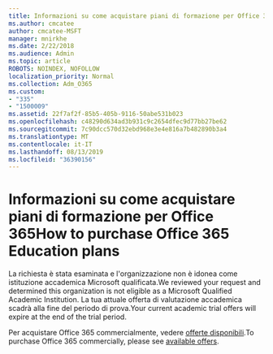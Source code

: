 ```yaml
---
title: Informazioni su come acquistare piani di formazione per Office 365
ms.author: cmcatee
author: cmcatee-MSFT
manager: mnirkhe
ms.date: 2/22/2018
ms.audience: Admin
ms.topic: article
ROBOTS: NOINDEX, NOFOLLOW
localization_priority: Normal
ms.collection: Adm_O365
ms.custom:
- "335"
- "1500009"
ms.assetid: 22f7af2f-85b5-405b-9116-50abe531b023
ms.openlocfilehash: c48290d634ad3b931c9c2654dfec9d77bb27be62
ms.sourcegitcommit: 7c90dcc570d32ebd968e3e4e816a7b482890b3a4
ms.translationtype: MT
ms.contentlocale: it-IT
ms.lasthandoff: 08/13/2019
ms.locfileid: "36390156"
---
```

# <a name="how-to-purchase-office-365-education-plans"></a><span data-ttu-id="00334-102">Informazioni su come acquistare piani di formazione per Office 365</span><span class="sxs-lookup"><span data-stu-id="00334-102">How to purchase Office 365 Education plans</span></span>

<span data-ttu-id="00334-103">La richiesta è stata esaminata e l'organizzazione non è idonea come istituzione accademica Microsoft qualificata.</span><span class="sxs-lookup"><span data-stu-id="00334-103">We reviewed your request and determined this organization is not eligible as a Microsoft Qualified Academic Institution.</span></span> <span data-ttu-id="00334-104">La tua attuale offerta di valutazione accademica scadrà alla fine del periodo di prova.</span><span class="sxs-lookup"><span data-stu-id="00334-104">Your current academic trial offers will expire at the end of the trial period.</span></span>
  
<span data-ttu-id="00334-105">Per acquistare Office 365 commercialmente, vedere [offerte disponibili](https://go.microsoft.com/fwlink/p/?linkid=868433).</span><span class="sxs-lookup"><span data-stu-id="00334-105">To purchase Office 365 commercially, please see [available offers](https://go.microsoft.com/fwlink/p/?linkid=868433).</span></span>  